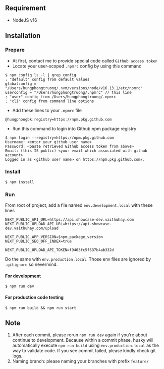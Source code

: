 ## Requirement

- NodeJS v16

## Installation

### Prepare

- At first, contact me to provide special code called `Github access token`
- Locate your user-scoped `.npmrc` config by using this command
```shell
$ npm config ls -l | grep config
; "default" config from default values
globalconfig = "/Users/hungphongtruong/.nvm/versions/node/v16.13.1/etc/npmrc" 
userconfig = "/Users/hungphongtruong/.npmrc" // this line
; "user" config from /Users/hungphongtruong/.npmrc
; "cli" config from command line options
```
- Add these lines to your `.npmrc` file
```
@hungphongbk:registry=https://npm.pkg.github.com
```
- Run this command to login into Github npm package registry
```shell
$ npm login --registry=https://npm.pkg.github.com
Username: <enter your github user name>
Password: <paste retrieved Github access token from above>
Email: (this IS public) <your email which associated with github account>
Logged in as <github user name> on https://npm.pkg.github.com/.
```

### Install

```shell
$ npm install
```

### Run

From root of project, add a file named `env.development.local` with these lines

```shell
NEXT_PUBLIC_API_URL=https://api.showcase-dev.vaithuhay.com
NEXT_PUBLIC_UPLOAD_API_URL=https://api.showcase-dev.vaithuhay.com/upload

NEXT_PUBLIC_APP_VERSION=$npm_package_version
NEXT_PUBLIC_SEO_OFF_INDEX=true

NEXT_PUBLIC_UPLOAD_API_TOKEN=f9403fc5f537b4ab332d
```

Do the same with `env.production.local`. Those env files are ignored by `.gitignore` so nevermind.

#### For development

```shell
$ npm run dev
```

#### For production code testing

```shell
$ npm run build && npm run start
```

## Note

1. After each commit, please rerun `npm run dev` again if you're about continue to development. Because within a commit phase, husky will automatically execute `npm run build` using `env.production.local` as the way to validate code. If you see commit failed, please kindly check git logs.
2. Naming branch: please naming your branches with prefix `feature/`